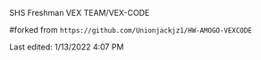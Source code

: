 SHS Freshman VEX TEAM/VEX-CODE

#forked from ``https://github.com/Unionjackjz1/HW-AMOGO-VEXCODE``

Last edited: 1/13/2022 4:07 PM